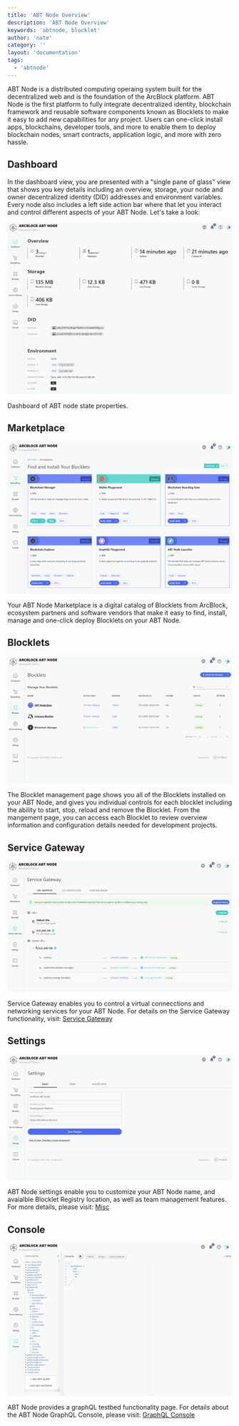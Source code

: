```yaml
---
title: 'ABT Node Overview'
description: 'ABT Node Overview'
keywords: 'abtnode, blocklet'
author: 'nate'
category: ''
layout: 'documentation'
tags:
  - 'abtnode'
---
```


ABT Node is a distributed computing operaing system built for the decentralized web and is the foundation of the ArcBlock platform.  ABT Node is the first platform to fully integrate decentralized identity, blockchain framework and reusable software components known as Blocklets to make it easy to add new capabilities for any project. Users can one-click install apps, blockchains, developer tools, and more to enable them to deploy blockchain nodes, smart contracts, application logic, and more with zero hassle.

## Dashboard

In the dashboard view, you are presented with a "single pane of glass" view that shows you key details including an overview, storage, your node and owner decentralized identity (DID) addresses and environment variables. Every node also includes a left side action bar where that let you interact and control different aspects of your ABT Node. Let's take a look:

![](./images/abtnode-overview-1-en.png)

Dashboard of ABT node state properties.

## Marketplace

![](./images/abtnode-overview-2-en.png)

Your ABT Node Marketplace is a digital catalog of Blocklets from ArcBlock, ecosystem partners and software vendors that make it easy to find, install, manage and one-click deploy Blocklets on your ABT Node.

## Blocklets

![](./images/abtnode-overview-3-en.png)

The Blocklet management page shows you all of the Blocklets installed on your ABT Node, and gives you individual controls for each blocklet including the ability to start, stop, reload and remove the Blocklet. From the mangement page, you can access each Blocklet to review overview information and configuration details needed for development projects.

## Service Gateway

![](./images/abtnode-overview-4-en.png)

Service Gateway enables you to control a virtual connecctions and networking services for your ABT Node. For details on the Service Gateway functionality, visit: [Service Gateway](/en/abtnode/router)

## Settings

![](./images/abtnode-overview-5-en.png)

ABT Node settings enable you to customize your ABT Node name, and avaialble Blocklet Registry location, as well as team management features. For more details, please visit: [Misc](/en/abtnode/misc)

## Console

![](./images/abtnode-overview-6-en.png)

ABT Node provides a graphQL testbed functionality page. For details about the ABT Node GraphQL Console, please visit: [GraphQL Console](/en/abtnode/misc/graphql-console)
